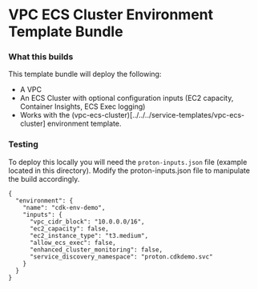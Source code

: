 # VPC ECS Cluster Environment Template Bundle

### What this builds

This template bundle will deploy the following:

- A VPC
- An ECS Cluster with optional configuration inputs (EC2 capacity, Container Insights, ECS Exec logging)
- Works with the (vpc-ecs-cluster)[../../../service-templates/vpc-ecs-cluster] environment template.

### Testing

To deploy this locally you will need the `proton-inputs.json` file (example located in this directory).
Modify the proton-inputs.json file to manipulate the build accordingly.

```
{
  "environment": {
    "name": "cdk-env-demo",
    "inputs": {
      "vpc_cidr_block": "10.0.0.0/16",
      "ec2_capacity": false,
      "ec2_instance_type": "t3.medium",
      "allow_ecs_exec": false,
      "enhanced_cluster_monitoring": false,
      "service_discovery_namespace": "proton.cdkdemo.svc"
    }
  }
}

```
